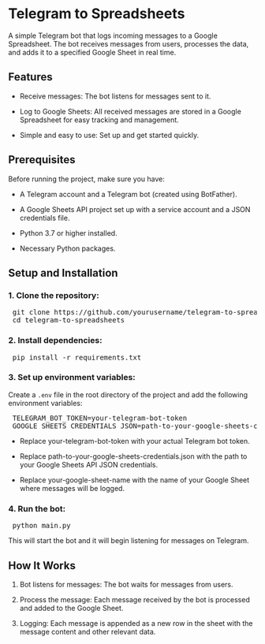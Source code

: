 # Telegram to Spreadsheets
A simple Telegram bot that logs incoming messages to a Google Spreadsheet. The bot receives messages from users, processes the data, and adds it to a specified Google Sheet in real time.

## Features
- Receive messages: The bot listens for messages sent to it.

- Log to Google Sheets: All received messages are stored in a Google Spreadsheet for easy tracking and management.

- Simple and easy to use: Set up and get started quickly.

## Prerequisites
Before running the project, make sure you have:

- A Telegram account and a Telegram bot (created using BotFather).

- A Google Sheets API project set up with a service account and a JSON credentials file.

- Python 3.7 or higher installed.

- Necessary Python packages.

## Setup and Installation
### 1. Clone the repository:

<pre> git clone https://github.com/yourusername/telegram-to-spreadsheets.git
 cd telegram-to-spreadsheets </pre>
 
### 2. Install dependencies:
   
<pre> pip install -r requirements.txt </pre>

### 3. Set up environment variables:
   
Create a `.env` file in the root directory of the project and add the following environment variables:

<pre> TELEGRAM_BOT_TOKEN=your-telegram-bot-token
 GOOGLE_SHEETS_CREDENTIALS_JSON=path-to-your-google-sheets-credentials.json </pre>
 
- Replace your-telegram-bot-token with your actual Telegram bot token.
    
- Replace path-to-your-google-sheets-credentials.json with the path to your Google Sheets API JSON credentials.
    
- Replace your-google-sheet-name with the name of your Google Sheet where messages will be logged.

### 4. Run the bot:
   
<pre> python main.py </pre>

This will start the bot and it will begin listening for messages on Telegram.

## How It Works
1. Bot listens for messages: The bot waits for messages from users.

2. Process the message: Each message received by the bot is processed and added to the Google Sheet.

3. Logging: Each message is appended as a new row in the sheet with the message content and other relevant data.
